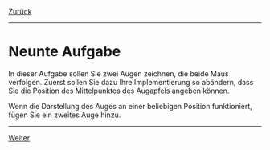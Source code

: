 [Zurück](Eye.md)

---

# Neunte Aufgabe

In dieser Aufgabe sollen Sie zwei Augen zeichnen, die beide Maus verfolgen.
Zuerst sollen Sie dazu Ihre Implementierung so abändern, dass Sie die Position des Mittelpunktes des Augapfels angeben können.

Wenn die Darstellung des Auges an einer beliebigen Position funktioniert, fügen Sie ein zweites Auge hinzu.

---

[Weiter](Pendulum.md)
